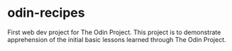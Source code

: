 # odin-recipes
First web dev project for The Odin Project.
This project is to demonstrate apprehension of the initial basic lessons learned through The Odin Project.

